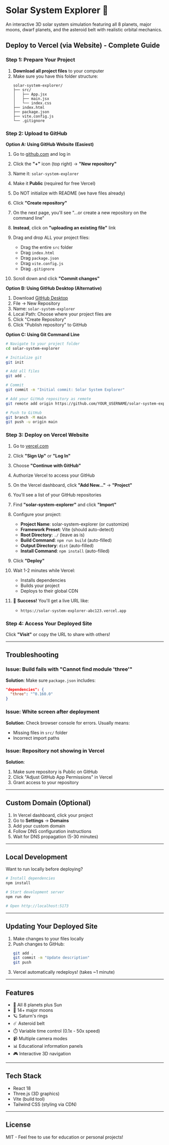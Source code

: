 # Solar System Explorer 🌌

An interactive 3D solar system simulation featuring all 8 planets, major moons, dwarf planets, and the asteroid belt with realistic orbital mechanics.

## Deploy to Vercel (via Website) - Complete Guide

### Step 1: Prepare Your Project

1. **Download all project files** to your computer
2. Make sure you have this folder structure:
   ```
   solar-system-explorer/
   ├── src/
   │   ├── App.jsx
   │   ├── main.jsx
   │   └── index.css
   ├── index.html
   ├── package.json
   ├── vite.config.js
   └── .gitignore
   ```

### Step 2: Upload to GitHub

**Option A: Using GitHub Website (Easiest)**

1. Go to [github.com](https://github.com) and log in
2. Click the **"+"** icon (top right) → **"New repository"**
3. Name it: `solar-system-explorer`
4. Make it **Public** (required for free Vercel)
5. Do NOT initialize with README (we have files already)
6. Click **"Create repository"**

7. On the next page, you'll see "...or create a new repository on the command line"
8. **Instead**, click on **"uploading an existing file"** link

9. Drag and drop ALL your project files:
   - Drag the entire `src` folder
   - Drag `index.html`
   - Drag `package.json`
   - Drag `vite.config.js`
   - Drag `.gitignore`

10. Scroll down and click **"Commit changes"**

**Option B: Using GitHub Desktop (Alternative)**

1. Download [GitHub Desktop](https://desktop.github.com/)
2. File → New Repository
3. Name: `solar-system-explorer`
4. Local Path: Choose where your project files are
5. Click "Create Repository"
6. Click "Publish repository" to GitHub

**Option C: Using Git Command Line**

```bash
# Navigate to your project folder
cd solar-system-explorer

# Initialize git
git init

# Add all files
git add .

# Commit
git commit -m "Initial commit: Solar System Explorer"

# Add your GitHub repository as remote
git remote add origin https://github.com/YOUR_USERNAME/solar-system-explorer.git

# Push to GitHub
git branch -M main
git push -u origin main
```

### Step 3: Deploy on Vercel Website

1. Go to [vercel.com](https://vercel.com)
2. Click **"Sign Up"** or **"Log In"**
3. Choose **"Continue with GitHub"**
4. Authorize Vercel to access your GitHub

5. On the Vercel dashboard, click **"Add New..."** → **"Project"**

6. You'll see a list of your GitHub repositories
7. Find **"solar-system-explorer"** and click **"Import"**

8. Configure your project:
   - **Project Name**: solar-system-explorer (or customize)
   - **Framework Preset**: Vite (should auto-detect)
   - **Root Directory**: `./` (leave as is)
   - **Build Command**: `npm run build` (auto-filled)
   - **Output Directory**: `dist` (auto-filled)
   - **Install Command**: `npm install` (auto-filled)

9. Click **"Deploy"**

10. Wait 1-2 minutes while Vercel:
    - Installs dependencies
    - Builds your project
    - Deploys to their global CDN

11. 🎉 **Success!** You'll get a live URL like:
    - `https://solar-system-explorer-abc123.vercel.app`

### Step 4: Access Your Deployed Site

Click **"Visit"** or copy the URL to share with others!

---

## Troubleshooting

### Issue: Build fails with "Cannot find module 'three'"

**Solution**: Make sure `package.json` includes:
```json
"dependencies": {
  "three": "^0.160.0"
}
```

### Issue: White screen after deployment

**Solution**: Check browser console for errors. Usually means:
- Missing files in `src/` folder
- Incorrect import paths

### Issue: Repository not showing in Vercel

**Solution**:
1. Make sure repository is Public on GitHub
2. Click "Adjust GitHub App Permissions" in Vercel
3. Grant access to your repository

---

## Custom Domain (Optional)

1. In Vercel dashboard, click your project
2. Go to **Settings** → **Domains**
3. Add your custom domain
4. Follow DNS configuration instructions
5. Wait for DNS propagation (5-30 minutes)

---

## Local Development

Want to run locally before deploying?

```bash
# Install dependencies
npm install

# Start development server
npm run dev

# Open http://localhost:5173
```

---

## Updating Your Deployed Site

1. Make changes to your files locally
2. Push changes to GitHub:
   ```bash
   git add .
   git commit -m "Update description"
   git push
   ```
3. Vercel automatically redeploys! (takes ~1 minute)

---

## Features

- 🌟 All 8 planets plus Sun
- 🌙 14+ major moons
- 🪐 Saturn's rings
- ☄️ Asteroid belt
- ⏱️ Variable time control (0.1x - 50x speed)
- 📹 Multiple camera modes
- 📊 Educational information panels
- 🎮 Interactive 3D navigation

---

## Tech Stack

- React 18
- Three.js (3D graphics)
- Vite (build tool)
- Tailwind CSS (styling via CDN)

---

## License

MIT - Feel free to use for education or personal projects!
